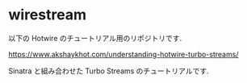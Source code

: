 # wirestream

以下の Hotwire のチュートリアル用のリポジトリです.

https://www.akshaykhot.com/understanding-hotwire-turbo-streams/

Sinatra と組み合わせた Turbo Streams のチュートリアルです.
